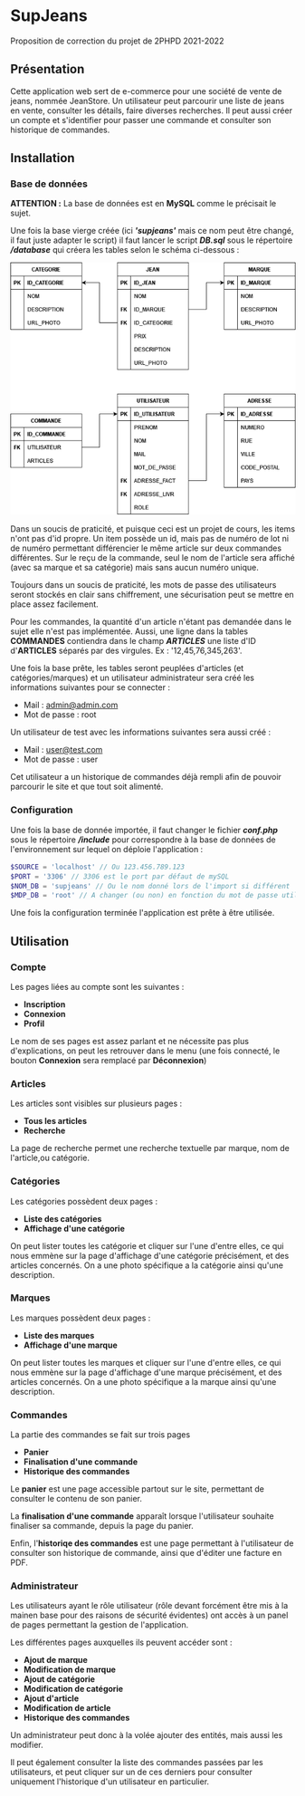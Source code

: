# SupJeans
Proposition de correction du projet de 2PHPD 2021-2022



## Présentation
Cette application web sert de e-commerce pour une société de vente de jeans, nommée JeanStore.
Un utilisateur peut parcourir une liste de jeans en vente, consulter les détails, faire diverses recherches.
Il peut aussi créer un compte et s'identifier pour passer une commande et consulter son historique de commandes.


## Installation

### Base de données
**ATTENTION :** La base de données est en **MySQL** comme le précisait le sujet.

Une fois la base vierge créée (ici ***'supjeans'*** mais ce nom peut être changé, il faut juste adapter le script) il faut lancer le script ***DB.sql*** sous le répertoire ***/database*** qui créera les tables selon le schéma ci-dessous :

![Image manquante ?](https://github.com/Paul-Riviere/SupJeans/blob/main/database/DB.png?raw=true)

Dans un soucis de praticité, et puisque ceci est un projet de cours, les items n'ont pas d'id propre. Un item possède un id, mais pas de numéro de lot ni de numéro permettant différencier le même article sur deux commandes différentes. Sur le reçu de la commande, seul le nom de l'article sera affiché (avec sa marque et sa catégorie) mais sans aucun numéro unique.

Toujours dans un soucis de praticité, les mots de passe des utilisateurs seront stockés en clair sans chiffrement, une sécurisation peut se mettre en place assez facilement.

Pour les commandes, la quantité d'un article n'étant pas demandée dans le sujet elle n'est pas implémentée. Aussi, une ligne dans la tables **COMMANDES** contiendra dans le champ ***ARTICLES*** une liste d'ID d'**ARTICLES** séparés par des virgules. Ex : '12,45,76,345,263'.

Une fois la base prête, les tables seront peuplées d'articles (et catégories/marques) et un utilisateur administrateur sera créé les informations suivantes pour se connecter :
- Mail : admin@admin.com
- Mot de passe : root

Un utilisateur de test avec les informations suivantes sera aussi créé :
- Mail : user@test.com
- Mot de passe : user

Cet utilisateur a un historique de commandes déjà rempli afin de pouvoir parcourir le site et que tout soit alimenté.


### Configuration
Une fois la base de donnée importée, il faut changer le fichier ***conf.php*** sous le répertoire ***/include*** pour correspondre à la base de données de l'environnement sur lequel on déploie l'application :
```php
$SOURCE = 'localhost' // Ou 123.456.789.123
$PORT = '3306' // 3306 est le port par défaut de mySQL
$NOM_DB = 'supjeans' // Ou le nom donné lors de l'import si différent
$MDP_DB = 'root' // A changer (ou non) en fonction du mot de passe utilisé
```

Une fois la configuration terminée l'application est prête à être utilisée.


## Utilisation

### Compte
Les pages liées au compte sont les suivantes :
- **Inscription**
- **Connexion**
- **Profil**

Le nom de ses pages est assez parlant et ne nécessite pas plus d'explications, on peut les retrouver dans le menu (une fois connecté, le bouton **Connexion** sera remplacé par **Déconnexion**)


### Articles
Les articles sont visibles sur plusieurs pages :
- **Tous les articles**
- **Recherche**

La page de recherche permet une recherche textuelle par marque, nom de l'article,ou catégorie.


### Catégories
Les catégories possèdent deux pages :
- **Liste des catégories**
- **Affichage d'une catégorie**

On peut lister toutes les catégorie et cliquer sur l'une d'entre elles, ce qui nous emmène sur la page d'affichage d'une catégorie précisément, et des articles concernés. On a une photo spécifique a la catégorie ainsi qu'une description.


### Marques
Les marques possèdent deux pages :
- **Liste des marques**
- **Affichage d'une marque**

On peut lister toutes les marques et cliquer sur l'une d'entre elles, ce qui nous emmène sur la page d'affichage d'une marque précisément, et des articles concernés. On a une photo spécifique a la marque ainsi qu'une description.


### Commandes
La partie des commandes se fait sur trois pages

- **Panier**
- **Finalisation d'une commande**
- **Historique des commandes**

Le **panier** est une page accessible partout sur le site, permettant de consulter le contenu de son panier.

La **finalisation d'une commande** apparaît lorsque l'utilisateur souhaite finaliser sa commande, depuis la page du panier.

Enfin, l'**historiqe des commandes** est une page permettant à l'utilisateur de consulter son historique de commande, ainsi que d'éditer une facture en PDF.


### Administrateur
Les utilisateurs ayant le rôle utilisateur (rôle devant forcément être mis à la mainen base pour des raisons de sécurité évidentes) ont accès à un panel de pages permettant la gestion de l'application.

Les différentes pages auxquelles ils peuvent accéder sont :

- **Ajout de marque**
- **Modification de marque**
- **Ajout de catégorie**
- **Modification de catégorie**
- **Ajout d'article**
- **Modification de article**
- **Historique des commandes**

Un administrateur peut donc à la volée ajouter des entités, mais aussi les modifier.

Il peut également consulter la liste des commandes passées par les utilisateurs, et peut cliquer sur un de ces derniers pour consulter uniquement l'historique d'un utilisateur en particulier.
